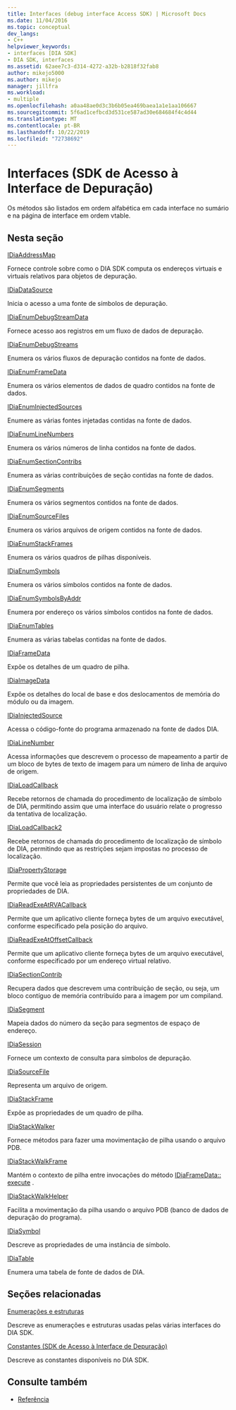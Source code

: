 ```yaml
---
title: Interfaces (debug interface Access SDK) | Microsoft Docs
ms.date: 11/04/2016
ms.topic: conceptual
dev_langs:
- C++
helpviewer_keywords:
- interfaces [DIA SDK]
- DIA SDK, interfaces
ms.assetid: 62aee7c3-d314-4272-a32b-b2818f32fab8
author: mikejo5000
ms.author: mikejo
manager: jillfra
ms.workload:
- multiple
ms.openlocfilehash: a0aa48ae0d3c3b6b05ea469baea1a1e1aa106667
ms.sourcegitcommit: 5f6ad1cefbcd3d531ce587ad30e684684f4c4d44
ms.translationtype: MT
ms.contentlocale: pt-BR
ms.lasthandoff: 10/22/2019
ms.locfileid: "72738692"
---
```

# <a name="interfaces-debug-interface-access-sdk"></a>Interfaces (SDK de Acesso à Interface de Depuração)
Os métodos são listados em ordem alfabética em cada interface no sumário e na página de interface em ordem vtable.

## <a name="in-this-section"></a>Nesta seção

[IDiaAddressMap](../../debugger/debug-interface-access/idiaaddressmap.md)

Fornece controle sobre como o DIA SDK computa os endereços virtuais e virtuais relativos para objetos de depuração.

[IDiaDataSource](../../debugger/debug-interface-access/idiadatasource.md)

Inicia o acesso a uma fonte de símbolos de depuração.

[IDiaEnumDebugStreamData](../../debugger/debug-interface-access/idiaenumdebugstreamdata.md)

Fornece acesso aos registros em um fluxo de dados de depuração.

[IDiaEnumDebugStreams](../../debugger/debug-interface-access/idiaenumdebugstreams.md)

Enumera os vários fluxos de depuração contidos na fonte de dados.

[IDiaEnumFrameData](../../debugger/debug-interface-access/idiaenumframedata.md)

Enumera os vários elementos de dados de quadro contidos na fonte de dados.

[IDiaEnumInjectedSources](../../debugger/debug-interface-access/idiaenuminjectedsources.md)

Enumere as várias fontes injetadas contidas na fonte de dados.

[IDiaEnumLineNumbers](../../debugger/debug-interface-access/idiaenumlinenumbers.md)

Enumera os vários números de linha contidos na fonte de dados.

[IDiaEnumSectionContribs](../../debugger/debug-interface-access/idiaenumsectioncontribs.md)

Enumera as várias contribuições de seção contidas na fonte de dados.

[IDiaEnumSegments](../../debugger/debug-interface-access/idiaenumsegments.md)

Enumera os vários segmentos contidos na fonte de dados.

[IDiaEnumSourceFiles](../../debugger/debug-interface-access/idiaenumsourcefiles.md)

Enumera os vários arquivos de origem contidos na fonte de dados.

[IDiaEnumStackFrames](../../debugger/debug-interface-access/idiaenumstackframes.md)

Enumera os vários quadros de pilhas disponíveis.

[IDiaEnumSymbols](../../debugger/debug-interface-access/idiaenumsymbols.md)

Enumera os vários símbolos contidos na fonte de dados.

[IDiaEnumSymbolsByAddr](../../debugger/debug-interface-access/idiaenumsymbolsbyaddr.md)

Enumera por endereço os vários símbolos contidos na fonte de dados.

[IDiaEnumTables](../../debugger/debug-interface-access/idiaenumtables.md)

Enumera as várias tabelas contidas na fonte de dados.

[IDiaFrameData](../../debugger/debug-interface-access/idiaframedata.md)

Expõe os detalhes de um quadro de pilha.

[IDiaImageData](../../debugger/debug-interface-access/idiaimagedata.md)

Expõe os detalhes do local de base e dos deslocamentos de memória do módulo ou da imagem.

[IDiaInjectedSource](../../debugger/debug-interface-access/idiainjectedsource.md)

Acessa o código-fonte do programa armazenado na fonte de dados DIA.

[IDiaLineNumber](../../debugger/debug-interface-access/idialinenumber.md)

Acessa informações que descrevem o processo de mapeamento a partir de um bloco de bytes de texto de imagem para um número de linha de arquivo de origem.

[IDiaLoadCallback](../../debugger/debug-interface-access/idialoadcallback.md)

Recebe retornos de chamada do procedimento de localização de símbolo de DIA, permitindo assim que uma interface do usuário relate o progresso da tentativa de localização.

[IDiaLoadCallback2](../../debugger/debug-interface-access/idialoadcallback2.md)

Recebe retornos de chamada do procedimento de localização de símbolo de DIA, permitindo que as restrições sejam impostas no processo de localização.

[IDiaPropertyStorage](../../debugger/debug-interface-access/idiapropertystorage.md)

Permite que você leia as propriedades persistentes de um conjunto de propriedades de DIA.

[IDiaReadExeAtRVACallback](../../debugger/debug-interface-access/idiareadexeatrvacallback.md)

Permite que um aplicativo cliente forneça bytes de um arquivo executável, conforme especificado pela posição do arquivo.

[IDiaReadExeAtOffsetCallback](../../debugger/debug-interface-access/idiareadexeatoffsetcallback.md)

Permite que um aplicativo cliente forneça bytes de um arquivo executável, conforme especificado por um endereço virtual relativo.

[IDiaSectionContrib](../../debugger/debug-interface-access/idiasectioncontrib.md)

Recupera dados que descrevem uma contribuição de seção, ou seja, um bloco contíguo de memória contribuído para a imagem por um compiland.

[IDiaSegment](../../debugger/debug-interface-access/idiasegment.md)

Mapeia dados do número da seção para segmentos de espaço de endereço.

[IDiaSession](../../debugger/debug-interface-access/idiasession.md)

Fornece um contexto de consulta para símbolos de depuração.

[IDiaSourceFile](../../debugger/debug-interface-access/idiasourcefile.md)

Representa um arquivo de origem.

[IDiaStackFrame](../../debugger/debug-interface-access/idiastackframe.md)

Expõe as propriedades de um quadro de pilha.

[IDiaStackWalker](../../debugger/debug-interface-access/idiastackwalker.md)

Fornece métodos para fazer uma movimentação de pilha usando o arquivo PDB.

[IDiaStackWalkFrame](../../debugger/debug-interface-access/idiastackwalkframe.md)

Mantém o contexto de pilha entre invocações do método [IDiaFrameData:: execute](../../debugger/debug-interface-access/idiaframedata-execute.md) .

[IDiaStackWalkHelper](../../debugger/debug-interface-access/idiastackwalkhelper.md)

Facilita a movimentação da pilha usando o arquivo PDB (banco de dados de depuração do programa).

[IDiaSymbol](../../debugger/debug-interface-access/idiasymbol.md)

Descreve as propriedades de uma instância de símbolo.

[IDiaTable](../../debugger/debug-interface-access/idiatable.md)

Enumera uma tabela de fonte de dados de DIA.

## <a name="related-sections"></a>Seções relacionadas
[Enumerações e estruturas](../../debugger/debug-interface-access/enumerations-and-structures.md)

Descreve as enumerações e estruturas usadas pelas várias interfaces do DIA SDK.

[Constantes (SDK de Acesso à Interface de Depuração)](../../debugger/debug-interface-access/constants-debug-interface-access-sdk.md)

Descreve as constantes disponíveis no DIA SDK.

## <a name="see-also"></a>Consulte também

- [Referência](../../debugger/debug-interface-access/debug-interface-access-sdk-reference.md)